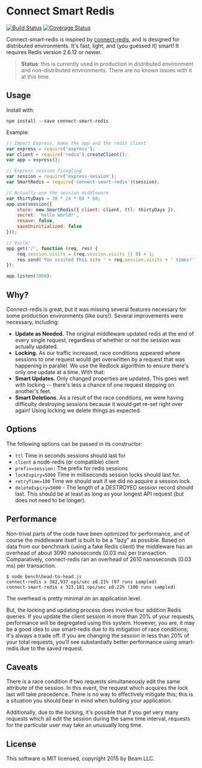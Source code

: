 # Connect Smart Redis

[![Build Status](https://travis-ci.org/MCProHosting/connect-smart-redis.svg)](https://travis-ci.org/MCProHosting/connect-smart-redis) [![Coverage Status](https://coveralls.io/repos/MCProHosting/connect-smart-redis/badge.svg)](https://coveralls.io/r/MCProHosting/connect-smart-redis)

Connect-smart-redis is inspired by [connect-redis](http://github.com/tj/connect-redis), and is designed for distributed environments. It's fast, light, and (you guessed it) smart! It requires Redis version 2.6.12 or newer.

> **Status**: this is currently used in production in distributed environment and non-distributed environments. There are no known issues with it at this time.

## Usage

Install with:

```
npm install --save connect-smart-redis
```

Example:

```js
// Import Express, make the app and the redis client
var express = require('express');
var client = require('redis').createClient();
var app = express();

// Express session finagling
var session = require('express-session');
var SmartRedis = require('connect-smart-redis')(session);

// Actually use the session middleware
var thirtyDays = 30 * 24 * 60 * 60;
app.use(session({
    store: new SmartRedis({ client: client, ttl: thirtyDays }),
    secret: 'hello world!',
    resave: false,
    saveUninitialized: false
}));

// Voila!
app.get('/', function (req, res) {
    req.session.visits = (req.session.visits || 0) + 1;
    res.send('You visited this site ' + req.session.visits + ' times!');
});

app.listen(3000);
```

## Why?

Connect-redis is great, but it was missing several features necessary for some production environments (like ours!). Several improvements were necessary, including:

 * **Update as Needed.** The original middleware updated redis at the end of every single request, regardless of whether or not the session was actually updated.
 * **Locking.** As our traffic increased, race conditions appeared where sessions to one request would get overwritten by a request that was happening in parallel. We use the Redlock algorithim to ensure there's only one update at a time. With that:
 * **Smart Updates.** Only changed properties are updated. This goes well with locking -- there's less a chance of one request stepping on another's feet.
 * **Smart Deletions.** As a result of the race conditions, we were having difficulty destroying sessions because it would get re-set right over again! Using locking we delete things as expected.

## Options

The following options can be passed in its constructor:

 * `ttl` Time in seconds sessions should last for
 * `client` a node-redis (or compatible) client
 * `prefix=session:` The prefix for redis sessions
 * `lockExpiry=5000` Time in milliseconds session locks should last for.
 * `retryTime=100` Time we should wait if we did no acquire a session lock.
 * `deleteExpiry=5000` - The length of a DESTROYED session record should last. This should be at least as long as your longest API request (but does not need to be longer).

## Performance

Non-trival parts of the code have been optimized for performance, and of course the middleware itself is built to be a "lazy" as possible. Based on data from our benchmark (using a fake Redis client) the middleware has an overhead of about 3090 nanoseconds (0.03 ms) per transaction. Comparatively, connect-redis ran an overhead of 2610 nanoseconds (0.03 ms) per transaction.

```
$ node bench\head-to-head.js
connect-redis x 382,937 ops/sec ±0.21% (97 runs sampled)
connect-smart-redis x 323,181 ops/sec ±0.22% (100 runs sampled)
```

The overhead is pretty minimal on an application level.

But, the locking and updating process does involve four addition Redis queries. If you update the client session in more than 20% of your requests, performance will be degregated using this system. However, you are, it may be a good idea to use smart-redis due to its mitigation of race conditions; it's always a trade off. If you are changing the session in less than 20% of your total requests, you'll see substantially better performance using smart-redis due to the saved request.

## Caveats

There is a race condition if two requests simultaneously edit the same attribute of the session. In this event, the request which acquires the lock last will take precedence. There is no way to effectively mitigate this; this is a situation you should bear in mind when building your application.

Additionally, due to the locking, it's possible that if you get very many requests which all edit the session during the same time interval, requests for the particular user may take an unusually long time.

## License

This software is MIT licensed, copyright 2015 by Beam LLC.
